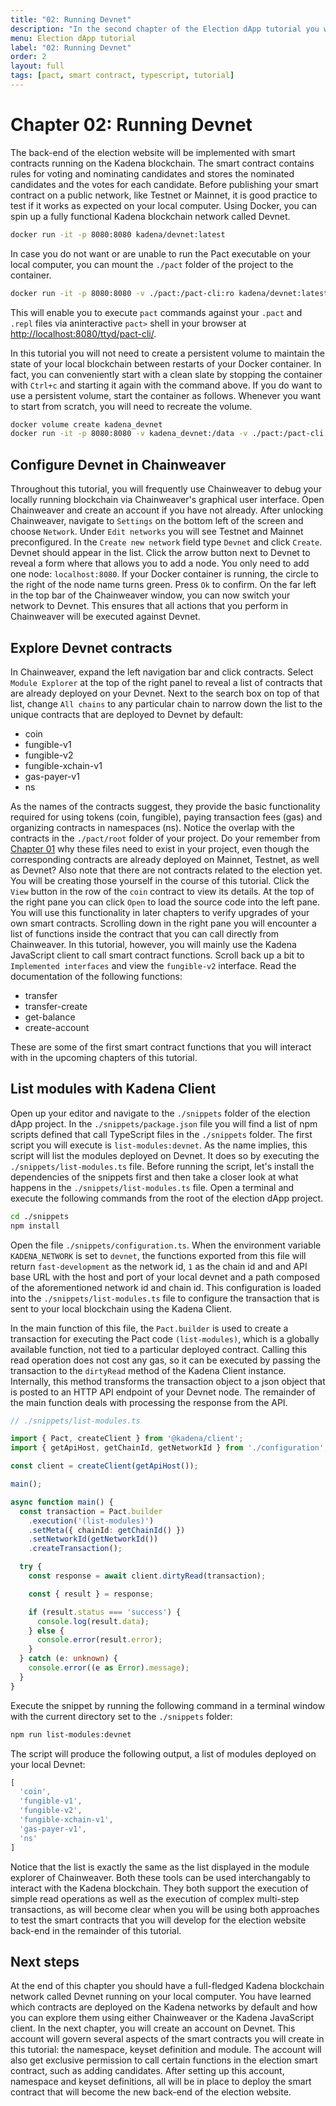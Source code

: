 ```yaml
---
title: "02: Running Devnet"
description: "In the second chapter of the Election dApp tutorial you will use Docker to run a blockchain on your computer."
menu: Election dApp tutorial
label: "02: Running Devnet"
order: 2
layout: full
tags: [pact, smart contract, typescript, tutorial]
---
```


# Chapter 02: Running Devnet

The back-end of the election website will be implemented with smart contracts
running on the Kadena blockchain. The smart contract contains rules for voting
and nominating candidates and stores the nominated candidates and the votes
for each candidate. Before publishing your smart contract on a public network,
like Testnet or Mainnet, it is good practice to test if it works as expected
on your local computer. Using Docker, you can spin up a fully functional
Kadena blockchain network called Devnet.

```bash
docker run -it -p 8080:8080 kadena/devnet:latest
```

In case you do not want or are unable to run the Pact executable on your local
computer, you can mount the `./pact` folder of the project to the container.

```bash
docker run -it -p 8080:8080 -v ./pact:/pact-cli:ro kadena/devnet:latest
```

This will enable you to execute `pact` commands against your `.pact` and `.repl`
files via aninteractive `pact>` shell in your browser at
[http://localhost:8080/ttyd/pact-cli/](http://localhost:8080/ttyd/pact-cli/).

In this tutorial you will not need to create a persistent volume to maintain
the state of your local blockchain between restarts of your Docker container.
In fact, you can conveniently start with a clean slate by stopping the container
with `Ctrl+c` and starting it again with the command above. If you do want to
use a persistent volume, start the container as follows. Whenever you want to
start from scratch, you will need to recreate the volume.

```bash
docker volume create kadena_devnet
docker run -it -p 8080:8080 -v kadena_devnet:/data -v ./pact:/pact-cli:ro --name devnet kadena/devnet
```

## Configure Devnet in Chainweaver

Throughout this tutorial, you will frequently use Chainweaver to debug your
locally running blockchain via Chainweaver's graphical user interface. Open
Chainweaver and create an account if you have not already. After unlocking
Chainweaver, navigate to `Settings` on the bottom left of the screen and
choose `Network`. Under `Edit networks` you will see Testnet and Mainnet
preconfigured. In the `Create new network` field type `Devnet` and click
`Create`. Devnet should appear in the list. Click the arrow button next to
Devnet to reveal a form where that allows you to add a node. You only need
to add one node: `localhost:8080`. If your Docker container is running, the
circle to the right of the node name turns green. Press `Ok` to confirm.
On the far left in the top bar of the Chainweaver window, you can now switch
your network to Devnet. This ensures that all actions that you perform in
Chainweaver will be executed against Devnet.

## Explore Devnet contracts

In Chainweaver, expand the left navigation bar and click contracts. Select
`Module Explorer` at the top of the right panel to reveal a list of contracts
that are already deployed on your Devnet. Next to the search box on top of
that list, change `All chains` to any particular chain to narrow down the
list to the unique contracts that are deployed to Devnet by default:

 * coin
 * fungible-v1
 * fungible-v2
 * fungible-xchain-v1
 * gas-payer-v1
 * ns

As the names of the contracts suggest, they provide the basic functionality
required for using tokens (coin, fungible), paying transaction fees (gas)
and organizing contracts in namespaces (ns). Notice the overlap with the
contracts in the `./pact/root` folder of your project. Do your remember
from [Chapter 01](/docs/build/guides/election-dapp-tutorial/01-getting-started) why these
files need to exist in your project, even though the corresponding contracts
are already deployed on Mainnet, Testnet, as well as Devnet? Also note that
there are not contracts related to the election yet. You will be creating
those yourself in the course of this tutorial. Click the `View`
button in the row of the `coin` contract to view its details. At the top of
the right pane you can click `Open` to load the source code into the left pane.
You will use this functionality in later chapters to verify upgrades of your own
smart contracts. Scrolling down in the right pane you will encounter a list
of functions inside the contract that you can call directly from Chainweaver.
In this tutorial, however, you will mainly use the Kadena JavaScript client
to call smart contract functions. Scroll back up a bit to
`Implemented interfaces` and view the `fungible-v2` interface. Read the
documentation of the following functions:

 * transfer
 * transfer-create
 * get-balance
 * create-account

These are some of the first smart contract functions that you will interact
with in the upcoming chapters of this tutorial.

## List modules with Kadena Client

Open up your editor and navigate to the `./snippets` folder of the election
dApp project. In the `./snippets/package.json` file you will find a list of
npm scripts defined that call TypeScript files in the `./snippets` folder.
The first script you will execute is `list-modules:devnet`. As the name implies,
this script will list the modules deployed on Devnet. It does so by executing
the `./snippets/list-modules.ts` file. Before running the script,
let's install the dependencies of the snippets first and then take a closer
look at what happens in the `./snippets/list-modules.ts` file. Open a terminal
and execute the following commands from the root of the election dApp project.

```bash
cd ./snippets
npm install
```

Open the file `./snippets/configuration.ts`. When the environment variable
`KADENA_NETWORK` is set to `devnet`, the functions exported from this file
will return `fast-development` as the network id, `1` as the chain id and
and API base URL with the host and port of your local devnet and a path
composed of the aforementioned network id and chain id. This configuration
is loaded into the `./snippets/list-modules.ts` file to configure the
transaction that is sent to your local blockchain using the Kadena Client.

In the main function of this file, the `Pact.builder` is used to create a
transaction for executing the Pact code `(list-modules)`, which is a
globally available function, not tied to a particular deployed contract.
Calling this read operation does not cost any gas, so it can be executed
by passing the transaction to the `dirtyRead` method of the Kadena Client
instance. Internally, this method transforms the transaction object to a
json object that is posted to an HTTP API endpoint of your Devnet node.
The remainder of the main function deals with processing the response
from the API.

```ts
// ./snippets/list-modules.ts

import { Pact, createClient } from '@kadena/client';
import { getApiHost, getChainId, getNetworkId } from './configuration';

const client = createClient(getApiHost());

main();

async function main() {
  const transaction = Pact.builder
    .execution('(list-modules)')
    .setMeta({ chainId: getChainId() })
    .setNetworkId(getNetworkId())
    .createTransaction();

  try {
    const response = await client.dirtyRead(transaction);

    const { result } = response;

    if (result.status === 'success') {
      console.log(result.data);
    } else {
      console.error(result.error);
    }
  } catch (e: unknown) {
    console.error((e as Error).message);
  }
}
```

Execute the snippet by running the following command in a terminal window
with the current directory set to the `./snippets` folder:

```bash
npm run list-modules:devnet
```

The script will produce the following output, a list of modules deployed on
your local Devnet:

```ts
[
  'coin',
  'fungible-v1',
  'fungible-v2',
  'fungible-xchain-v1',
  'gas-payer-v1',
  'ns'
]
```

Notice that the list is exactly the same as the list displayed in the module
explorer of Chainweaver. Both these tools can be used interchangably to interact
with the Kadena blockchain. They both support the execution of simple read
operations as well as the execution of complex multi-step transactions, as will
become clear when you will be using both approaches to test the smart contracts
that you will develop for the election website back-end in the remainder of this
tutorial.

## Next steps

At the end of this chapter you should have a full-fledged Kadena blockchain network
called Devnet running on your local computer. You have learned which contracts
are deployed on the Kadena networks by default and how you can explore them using
either Chainweaver or the Kadena JavaScript client. In the next chapter, you will
create an account on Devnet. This account will govern several aspects of the smart
contracts you will create in this tutorial: the namespace, keyset definition and
module. The account will also get exclusive permission to call certain functions in the
election smart contract, such as adding candidates. After setting up this account,
namespace and keyset definitions, all will be in place to deploy the smart contract
that will become the new back-end of the election website.
